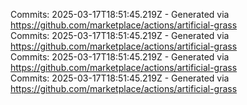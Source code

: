 Commits: 2025-03-17T18:51:45.219Z - Generated via https://github.com/marketplace/actions/artificial-grass
<br>
Commits: 2025-03-17T18:51:45.219Z - Generated via https://github.com/marketplace/actions/artificial-grass
<br>
Commits: 2025-03-17T18:51:45.219Z - Generated via https://github.com/marketplace/actions/artificial-grass
<br>
Commits: 2025-03-17T18:51:45.219Z - Generated via https://github.com/marketplace/actions/artificial-grass
<br>
